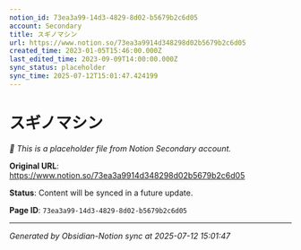 ```yaml
---
notion_id: 73ea3a99-14d3-4829-8d02-b5679b2c6d05
account: Secondary
title: スギノマシン
url: https://www.notion.so/73ea3a9914d348298d02b5679b2c6d05
created_time: 2023-01-05T15:46:00.000Z
last_edited_time: 2023-09-09T14:00:00.000Z
sync_status: placeholder
sync_time: 2025-07-12T15:01:47.424199
---
```


# スギノマシン

*🔄 This is a placeholder file from Notion Secondary account.*

**Original URL**: https://www.notion.so/73ea3a9914d348298d02b5679b2c6d05

**Status**: Content will be synced in a future update.

**Page ID**: `73ea3a99-14d3-4829-8d02-b5679b2c6d05`

---

*Generated by Obsidian-Notion sync at 2025-07-12 15:01:47*
